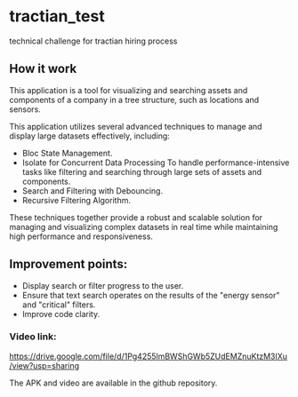 # tractian_test

technical challenge for tractian hiring process

## How it work

This application is a tool for visualizing and searching assets and components of a company in a tree structure, such as locations and sensors.

This application utilizes several advanced techniques to manage and display large datasets effectively, including:

- Bloc State Management.
- Isolate for Concurrent Data Processing To handle performance-intensive tasks like filtering and searching through large sets of assets and components.
- Search and Filtering with Debouncing.
- Recursive Filtering Algorithm.

These techniques together provide a robust and scalable solution for managing and visualizing complex datasets in real time while maintaining high performance and responsiveness.

## Improvement points:
- Display search or filter progress to the user.
- Ensure that text search operates on the results of the "energy sensor" and "critical" filters.
- Improve code clarity.

### Video link: 
https://drive.google.com/file/d/1Pg4255lmBWShGWb5ZUdEMZnuKtzM3IXu/view?usp=sharing

The APK and video are available in the github repository.
